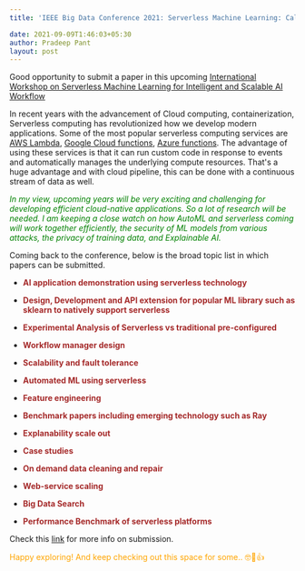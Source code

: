 ```yaml
---
title: 'IEEE Big Data Conference 2021: Serverless Machine Learning: Call for papers on ML'

date: 2021-09-09T1:46:03+05:30
author: Pradeep Pant
layout: post
---
```

<style>
r { color: Red }
o { color: Orange }
g { color: Green }
b { color: Brown}
</style>
Good opportunity to submit a paper in this upcoming [International Workshop on Serverless Machine Learning for Intelligent and Scalable AI Workflow](https://sites.google.com/view/serverlessworkshop/home?authuser=0)

In recent years with the advancement of Cloud computing, containerization,  Serverless computing has revolutionized how we develop modern applications. Some of the most popular serverless computing services are [AWS Lambda](https://aws.amazon.com/lambda/), [Google Cloud functions](https://cloud.google.com/functions), [Azure functions](https://azure.microsoft.com/en-in/overview/serverless-computing/). The advantage of using these services is that it can run custom code in response to events and automatically manages the underlying compute resources. That's a huge advantage and with cloud pipeline, this can be done with a continuous stream of data as well.

*<g>In my view, upcoming years will be very exciting and challenging for developing efficient cloud-native applications. So a lot of research will be needed. I am keeping a close watch on how AutoML and serverless coming will work together efficiently, the security of ML models from various attacks, the privacy of training data, and Explainable AI.</g>*

 
Coming back to the conference, below is the broad topic list in which papers can be submitted. 

* <b>AI application demonstration using serverless technology</b> 

* <b>Design, Development and API extension for popular ML library such as  sklearn to natively support serverless</b>

* <b>Experimental Analysis of Serverless vs traditional pre-configured</b>

* <b>Workflow manager design</b>

* <b>Scalability and fault tolerance</b>

* <b>Automated ML using serverless</b>

* <b>Feature engineering</b>

* <b>Benchmark papers including emerging technology such as Ray</b>

* <b>Explanability scale out</b>

* <b>Case studies</b>

* <b>On demand data cleaning and repair</b>

* <b>Web-service scaling</b>

* <b>Big Data Search</b>

* <b>Performance Benchmark of serverless platforms</b>



Check this [link](https://sites.google.com/view/serverlessworkshop/home?authuser=0) for more info on submission.


<o>Happy exploring! And keep checking out this space for some.. :nerd_face::slightly_smiling_face::+1:</o>
